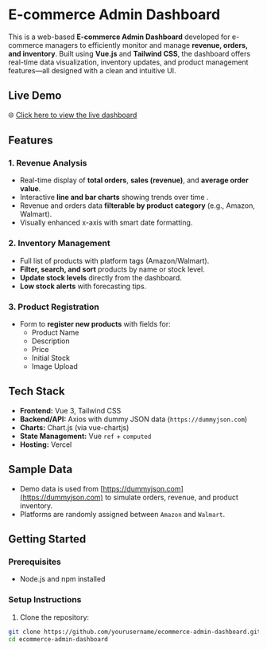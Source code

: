 #  E-commerce Admin Dashboard

This is a web-based **E-commerce Admin Dashboard** developed for e-commerce managers to efficiently monitor and manage **revenue, orders, and inventory**. Built using **Vue.js** and **Tailwind CSS**, the dashboard offers real-time data visualization, inventory updates, and product management features—all designed with a clean and intuitive UI.

##  Live Demo

🌐 [Click here to view the live dashboard](https://e-commerce-dashboard-brown.vercel.app/)

##  Features

### 1. Revenue Analysis
- Real-time display of **total orders**, **sales (revenue)**, and **average order value**.
- Interactive **line and bar charts** showing trends over time .
- Revenue and orders data **filterable by product category** (e.g., Amazon, Walmart).
- Visually enhanced x-axis with smart date formatting.

### 2. Inventory Management
- Full list of products with platform tags (Amazon/Walmart).
- **Filter, search, and sort** products by name or stock level.
- **Update stock levels** directly from the dashboard.
- **Low stock alerts** with forecasting tips.

### 3.  Product Registration
- Form to **register new products** with fields for:
  - Product Name
  - Description
  - Price
  - Initial Stock
  - Image Upload


## Tech Stack

- **Frontend:** Vue 3, Tailwind CSS
- **Backend/API:** Axios with dummy JSON data (`https://dummyjson.com`)
- **Charts:** Chart.js (via vue-chartjs)
- **State Management:** Vue `ref` + `computed`
- **Hosting:**  Vercel 

##  Sample Data

- Demo data is used from [https://dummyjson.com](https://dummyjson.com) to simulate orders, revenue, and product inventory.
- Platforms are randomly assigned between `Amazon` and `Walmart`.

## Getting Started

### Prerequisites

- Node.js and npm installed

### Setup Instructions

1. Clone the repository:

```bash
git clone https://github.com/yourusername/ecommerce-admin-dashboard.git
cd ecommerce-admin-dashboard
